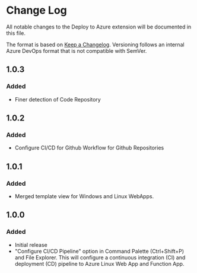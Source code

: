 # Change Log
All notable changes to the Deploy to Azure extension will be documented in this file.

The format is based on [Keep a Changelog](http://keepachangelog.com/). Versioning follows an internal Azure DevOps format that is not compatible with SemVer.

## 1.0.3
### Added
- Finer detection of Code Repository

## 1.0.2
### Added
- Configure CI/CD for Github Workflow for Github Repositories

## 1.0.1
### Added
- Merged template view for Windows and Linux WebApps.


## 1.0.0
### Added
- Initial release
- "Configure CI/CD Pipeline" option in Command Palette (Ctrl+Shift+P) and File Explorer. This will configure a continuous integration (CI) and deployment (CD) pipeline to Azure Linux Web App and Function App.
